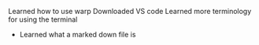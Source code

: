 Learned how to use warp
Downloaded VS code
Learned more terminology for using the terminal
- Learned what a marked down file is 